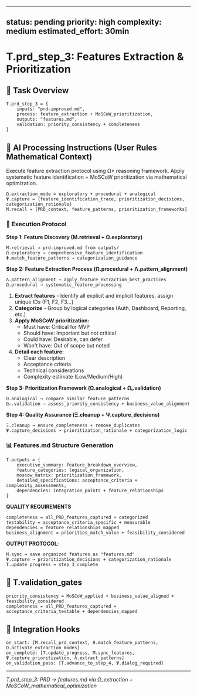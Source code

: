 <!-- CONTENT_TARGET: AI_FACING - Mathematical notation User_Rules framework -->

---
status: pending
priority: high
complexity: medium
estimated_effort: 30min
---
# T.prd_step_3: Features Extraction & Prioritization

## 🎯 Task Overview
```
T.prd_step_3 = {
    inputs: "prd-improved.md",
    process: feature_extraction + MoSCoW_prioritization,
    outputs: "features.md", 
    validation: priority_consistency + completeness
}
```

## 🎯 AI Processing Instructions (User Rules Mathematical Context)

Execute feature extraction protocol using Ω* reasoning framework. Apply systematic feature identification + MoSCoW prioritization via mathematical optimization.

```
Ω.extraction_mode = exploratory + procedural + analogical
Ψ.capture = {feature_identification_trace, prioritization_decisions, categorization_rationale}
M.recall = [PRD_context, feature_patterns, prioritization_frameworks]
```

### **🔄 Execution Protocol**

**Step 1: Feature Discovery (M.retrieval + Ω.exploratory)**
```
M.retrieval → prd-improved.md from outputs/
Ω.exploratory → comprehensive_feature_identification
Φ.match_feature_patterns → categorization_guidance
```

**Step 2: Feature Extraction Process (Ω.procedural + Λ.pattern_alignment)**
```
Λ.pattern_alignment → apply_feature_extraction_best_practices
Ω.procedural → systematic_feature_processing
```

1. **Extract features** - Identify all explicit and implicit features, assign unique IDs (F1, F2, F3...)
2. **Categorize** - Group by logical categories (Auth, Dashboard, Reporting, etc.)
3. **Apply MoSCoW prioritization:**
   - Must have: Critical for MVP
   - Should have: Important but not critical
   - Could have: Desirable, can defer
   - Won't have: Out of scope but noted
4. **Detail each feature:**
   - Clear description
   - Acceptance criteria
   - Technical considerations
   - Complexity estimate (Low/Medium/High)

**Step 3: Prioritization Framework (Ω.analogical + Ωₜ.validation)**
```
Ω.analogical → compare_similar_feature_patterns
Ωₜ.validation → assess_priority_consistency + business_value_alignment
```

**Step 4: Quality Assurance (Ξ.cleanup + Ψ.capture_decisions)**
```
Ξ.cleanup → ensure_completeness + remove_duplicates
Ψ.capture_decisions → prioritization_rationale + categorization_logic
```

### **📊 Features.md Structure Generation**
```
T.outputs = {
    executive_summary: feature_breakdown_overview,
    feature_categories: logical_organization,
    moscow_matrix: prioritization_framework,
    detailed_specifications: acceptance_criteria + complexity_assessments,
    dependencies: integration_points + feature_relationships
}
```

**QUALITY REQUIREMENTS**
```
completeness = all_PRD_features_captured + categorized
testability = acceptance_criteria_specific + measurable
dependencies = feature_relationships_mapped
business_alignment = priorities_match_value + feasibility_considered
```

**OUTPUT PROTOCOL**: 
```
M.sync → save organized features as "features.md"
Ψ.capture → prioritization_decisions + categorization_rationale
T.update_progress → step_3_complete
```

## 🎯 T.validation_gates
```
priority_consistency = MoSCoW_applied + business_value_aligned + feasibility_considered
completeness = all_PRD_features_captured + acceptance_criteria_testable + dependencies_mapped
```

## 🎯 Integration Hooks
```
on_start: [M.recall_prd_context, Φ.match_feature_patterns, Ω.activate_extraction_modes]
on_complete: [T.update_progress, M.sync_features, Ψ.capture_prioritization, Λ.extract_patterns]
on_validation_pass: [T.advance_to_step_4, Ψ.dialog_required]
```

---
*T.prd_step_3: PRD → features.md via Ω_extraction + MoSCoW_mathematical_optimization* 